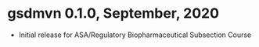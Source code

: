 # gsdmvn 0.1.0, September, 2020

* Initial release for ASA/Regulatory Biopharmaceutical Subsection Course

